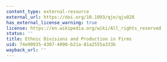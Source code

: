 ```yaml
---
content_type: external-resource
external_url: https://doi.org/10.1093/qje/qju028
has_external_license_warning: true
license: https://en.wikipedia.org/wiki/All_rights_reserved
status: ''
title: Ethnic Divisions and Production in Firms
uid: 74e90935-4307-4090-b21a-81a2555a333b
wayback_url: ''
---
```


